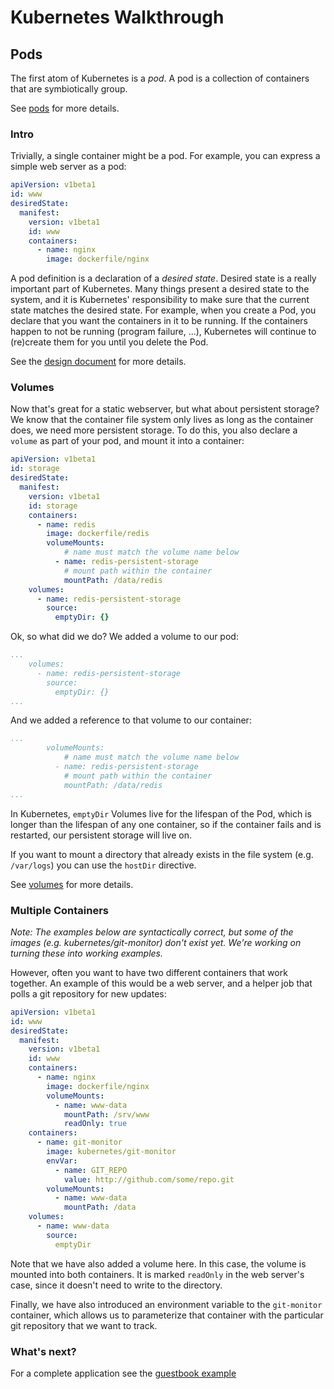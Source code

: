 # Kubernetes Walkthrough

## Pods
The first atom of Kubernetes is a _pod_.  A pod is a collection of containers that are symbiotically group.

See [pods](docs/pods.md) for more details.

### Intro

Trivially, a single container might be a pod.  For example, you can express a simple web server as a pod:

```yaml
apiVersion: v1beta1
id: www
desiredState:
  manifest:
    version: v1beta1
    id: www
    containers:
      - name: nginx
        image: dockerfile/nginx
```

A pod definition is a declaration of a _desired state_.  Desired state is a really important part of Kubernetes.  Many things present a desired state to the system, and it is Kubernetes' responsibility to make sure that the current state matches the desired state.  For example, when you create a Pod, you declare that you want the containers in it to be running.  If the containers happen to not be running (program failure, ...), Kubernetes will continue to (re)create them for you until you delete the Pod.

See the [design document](DESIGN.md) for more details.

### Volumes

Now that's great for a static webserver, but what about persistent storage?  We know that the container file system only lives as long as the container does, we need more persistent storage.  To do this, you also declare a ```volume``` as part of your pod, and mount it into a container:

```yaml
apiVersion: v1beta1
id: storage
desiredState:
  manifest:
    version: v1beta1
    id: storage
    containers:
      - name: redis
        image: dockerfile/redis
        volumeMounts:
            # name must match the volume name below
          - name: redis-persistent-storage
            # mount path within the container
            mountPath: /data/redis
    volumes:
      - name: redis-persistent-storage
        source:
          emptyDir: {}
```

Ok, so what did we do?  We added a volume to our pod:
```yaml
...
    volumes:
      - name: redis-persistent-storage
        source:
          emptyDir: {}
...
```

And we added a reference to that volume to our container:
```yaml
...
        volumeMounts:
            # name must match the volume name below
          - name: redis-persistent-storage
            # mount path within the container
            mountPath: /data/redis
...
```

In Kubernetes, ```emptyDir``` Volumes live for the lifespan of the Pod, which is longer than the lifespan of any one container, so if the container fails and is restarted, our persistent storage will live on.

If you want to mount a directory that already exists in the file system (e.g. ```/var/logs```) you can use the ```hostDir``` directive.

See [volumes](docs/volumes.md) for more details.

### Multiple Containers

_Note:
The examples below are syntactically correct, but some of the images (e.g. kubernetes/git-monitor) don't exist yet.  We're working on turning these into working examples._


However, often you want to have two different containers that work together.  An example of this would be a web server, and a helper job that polls a git repository for new updates:

```yaml
apiVersion: v1beta1
id: www
desiredState:
  manifest:
    version: v1beta1
    id: www
    containers:
      - name: nginx
        image: dockerfile/nginx
        volumeMounts:
          - name: www-data
            mountPath: /srv/www
            readOnly: true
    containers:
      - name: git-monitor
        image: kubernetes/git-monitor
        envVar:
          - name: GIT_REPO
            value: http://github.com/some/repo.git
        volumeMounts:
          - name: www-data
            mountPath: /data
    volumes:
      - name: www-data
        source:
          emptyDir
```

Note that we have also added a volume here.  In this case, the volume is mounted into both containers.  It is marked ```readOnly``` in the web server's case, since it doesn't need to write to the directory.

Finally, we have also introduced an environment variable to the ```git-monitor``` container, which allows us to parameterize that container with the particular git repository that we want to track.


### What's next?
For a complete application see the [guestbook example](https://github.com/GoogleCloudPlatform/kubernetes/tree/master/examples/guestbook)

